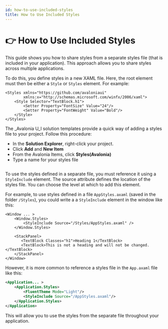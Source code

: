 ```yaml
---
id: how-to-use-included-styles
title: How to Use Included Styles
---
```



# 👉 How to Use Included Styles

This guide shows you how to share styles from a separate styles file (that is included in your application). This approach allows you to share styles across multiple applications.

To do this, you define styles in a new XAML file. Here, the root element must then be either a `Style` or `Styles` element. For example:

```markup
<Styles xmlns="https://github.com/avaloniaui"
        xmlns:x="http://schemas.microsoft.com/winfx/2006/xaml">
    <Style Selector="TextBlock.h1">
        <Setter Property="FontSize" Value="24"/>
        <Setter Property="FontWeight" Value="Bold"/>
    </Style>
</Styles>
```

The _Avalonia U_I solution templates provide a quick way of adding a styles file to your project. Follow this procedure:

-  In the **Solution Explorer**, right-click your project.
-  Click **Add** and **New Item**
-  From the Avalonia Items, click **Styles(Avalonia)**
-  Type a name for your styles file

<img src="/img/gitbook-import/assets/image (1) (4) (2).png" alt=""/>

To use the styles defined in a separate file, you must reference it using a `StyleInclude` element. The source attribute defines the location of the styles file. You can choose the level at which to add this element.&#x20;

For example, to use styles defined in a file `AppStyles.axaml` (saved in the folder `/Styles`), you could write a a `StyleInclude` element in the window like this:

```markup
<Window ... >
    <Window.Styles>
        <StyleInclude Source="/Styles/AppStyles.axaml" />
    </Window.Styles>

    <StackPanel>
       <TextBlock Classes="h1">Heading 1</TextBlock>
       <TextBlock>This is not a heading and will not be changed.</TextBlock>
    </StackPanel>
</Window>
```

However, it is more common to reference a styles file in the `App.axaml` file like this:

```xml
<Application... > 
    <Application.Styles>
        <FluentTheme Mode="Light"/>
        <StyleInclude Source="/AppStyles.axaml"/>
    </Application.Styles>
</Application>
```

This will allow you to use the styles from the separate file throughout your application.

